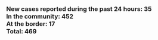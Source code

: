 ### New cases reported during the past 24 hours: 35<br/>In the community: 452<br/>At the border: 17<br/>Total: 469